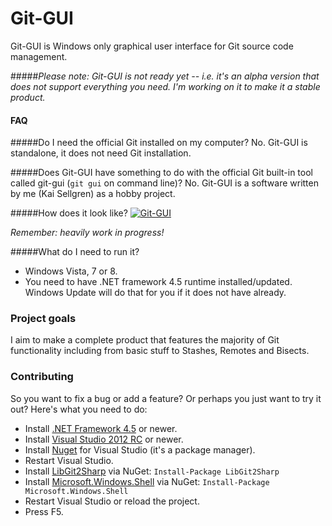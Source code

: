 # Git-GUI

Git-GUI is Windows only graphical user interface for Git source code management.

#####*Please note: Git-GUI is not ready yet -- i.e. it's an alpha version that does not support everything you need. I'm working on it to make it a stable product.*

#### FAQ

#####Do I need the official Git installed on my computer?
No. Git-GUI is standalone, it does not need Git installation.

#####Does Git-GUI have something to do with the official Git built-in tool called git-gui (```git gui``` on command line)?
No. Git-GUI is a software written by me (Kai Sellgren) as a hobby project.

#####How does it look like?
<a href="http://img502.imageshack.us/img502/1176/screenshoton5272012at85.png"><img src="http://img32.imageshack.us/img32/3193/70794004.png" alt="Git-GUI" /></a>

*Remember: heavily work in progress!*

#####What do I need to run it?
- Windows Vista, 7 or 8.
- You need to have .NET framework 4.5 runtime installed/updated. Windows Update will do that for you if it does not have already.

### Project goals
I aim to make a complete product that features the majority of Git functionality including from basic stuff to Stashes, Remotes and Bisects.

### Contributing

So you want to fix a bug or add a feature? Or perhaps you just want to try it out? Here's what you need to do:

- Install [.NET Framework 4.5](http://www.microsoft.com/download/en/details.aspx?displaylang=en&id=27541) or newer.
- Install [Visual Studio 2012 RC](http://www.microsoft.com/visualstudio/11/en-us/downloads) or newer.
- Install [Nuget](http://nuget.org/) for Visual Studio (it's a package manager).
- Restart Visual Studio.
- Install [LibGit2Sharp](http://nuget.org/packages/LibGit2Sharp) via NuGet: ```Install-Package LibGit2Sharp```
- Install [Microsoft.Windows.Shell](https://nuget.org/packages/Microsoft.Windows.Shell) via NuGet: ```Install-Package Microsoft.Windows.Shell```
- Restart Visual Studio or reload the project.
- Press F5.
